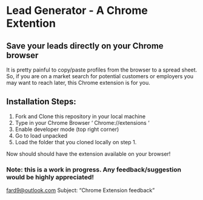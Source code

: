 # Lead Generator - A Chrome Extention

## Save your leads directly on your Chrome browser

It is pretty painful to copy/paste profiles from the browser to a spread sheet. So, if you are on a market search for potential customers or employers you may want to reach later, this Chrome extension is for you.

## Installation Steps:

1. Fork and Clone this repository in your local machine
2. Type in your Chrome Browser ‘ Chrome://extensions ‘
3. Enable developer mode (top right corner)
4. Go to load unpacked
5. Load the folder that you cloned locally on step 1.

Now should should have the extension available on your browser!

### Note: this is a work in progress. Any feedback/suggestion would be highly appreciated!

fard9@outlook.com
Subject: “Chrome Extension feedback”
